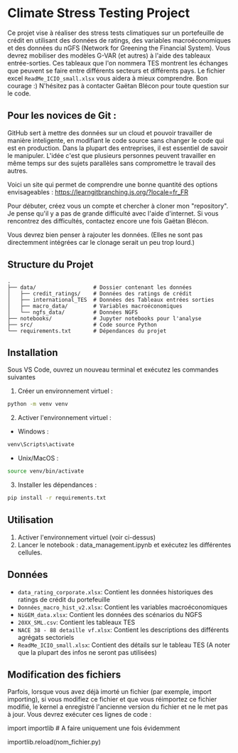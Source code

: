 # Climate Stress Testing Project

Ce projet vise à réaliser des stress tests climatiques sur un portefeuille de crédit en utilisant des données de ratings, des variables macroéconomiques et des données du nGFS (Network for Greening the Financial System). Vous devrez mobiliser des modèles G-VAR (et autres) à l'aide des tableaux entrée-sorties. Ces tableaux que l'on nommera TES montrent les échanges que peuvent se faire entre différents secteurs et différents pays. Le fichier excel `ReadMe_ICIO_small.xlsx` vous aidera à mieux comprendre. Bon courage :) N'hésitez pas à contacter Gaëtan Blécon pour toute question sur le code.

## Pour les novices de Git :

GitHub sert à mettre des données sur un cloud et pouvoir travailler de manière inteligente, en modifiant le code source sans changer le code qui est en production. Dans la plupart des entreprises, il est essentiel de savoir le manipuler. L'idée c'est que plusieurs personnes peuvent travailler en même temps sur des sujets parallèles sans compromettre le travail des autres.

Voici un site qui permet de comprendre une bonne quantité des options envisageables : https://learngitbranching.js.org/?locale=fr_FR

Pour débuter, créez vous un compte et chercher à cloner mon "repository". Je pense qu'il y a pas de grande difficulté avec l'aide d'internet. Si vous rencontrez des difficultés, contactez encore une fois Gaëtan Blécon.

Vous devrez bien penser à rajouter les données. (Elles ne sont pas directemment intégrées car le clonage serait un peu trop lourd.) 

## Structure du Projet

```
.
├── data/                  # Dossier contenant les données
│   ├── credit_ratings/    # Données des ratings de crédit
│   ├── international_TES  # Données des Tableaux entrées sorties
│   ├── macro_data/        # Variables macroéconomiques
│   └── ngfs_data/         # Données NGFS
├── notebooks/             # Jupyter notebooks pour l'analyse
├── src/                   # Code source Python
└── requirements.txt       # Dépendances du projet
```

## Installation

Sous VS Code, ouvrez un nouveau terminal et exécutez les commandes suivantes

1. Créer un environnement virtuel :
```bash
python -m venv venv
```

2. Activer l'environnement virtuel :
- Windows :
```bash
venv\Scripts\activate
```

- Unix/MacOS :
```bash
source venv/bin/activate
```

3. Installer les dépendances :
```bash
pip install -r requirements.txt
```

## Utilisation

1. Activer l'environnement virtuel (voir ci-dessus)
2. Lancer le notebook : data_management.ipynb et exécutez les différentes cellules.

## Données

- `data_rating_corporate.xlsx`: Contient les données historiques des ratings de crédit du portefeuille
- `Données_macro_hist_v2.xlsx`: Contient les variables macroéconomiques
- `NiGEM_data.xlsx`: Contient les données des scénarios du NGFS
- `20XX_SML.csv`: Contient les tableaux TES
- `NACE 38 - 88 detaille vf.xlsx`: Contient les descriptions des différents agrégats sectoriels
- `ReadMe_ICIO_small.xlsx`: Contient des détails sur le tableau TES (A noter que la plupart des infos ne seront pas utilisées)

## Modification des fichiers

Parfois, lorsque vous avez déjà imorté un fichier (par exemple, import importing), si vous modifiez ce fichier et que vous réimportez ce fichier modifié, le kernel a enregistré l'ancienne version du fichier et ne le met pas à jour. Vous devrez exécuter ces lignes de code :

import importlib # A faire uniquement une fois évidemment

importlib.reload(nom_fichier.py)